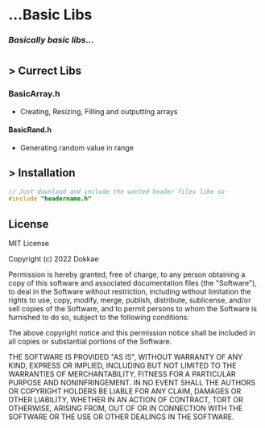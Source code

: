 # ...Basic Libs
### _Basically basic libs..._
#
#
#
## > Currect Libs
### BasicArray.h
- Creating, Resizing, Filling and outputting arrays
#### BasicRand.h
- Generating random value in range

## > Installation

```c
// Just download and include the wanted header files like so
#include "headername.h"
```

## License

MIT License

Copyright (c) 2022 Dokkae

Permission is hereby granted, free of charge, to any person obtaining a copy
of this software and associated documentation files (the "Software"), to deal
in the Software without restriction, including without limitation the rights
to use, copy, modify, merge, publish, distribute, sublicense, and/or sell
copies of the Software, and to permit persons to whom the Software is
furnished to do so, subject to the following conditions:

The above copyright notice and this permission notice shall be included in all
copies or substantial portions of the Software.

THE SOFTWARE IS PROVIDED "AS IS", WITHOUT WARRANTY OF ANY KIND, EXPRESS OR
IMPLIED, INCLUDING BUT NOT LIMITED TO THE WARRANTIES OF MERCHANTABILITY,
FITNESS FOR A PARTICULAR PURPOSE AND NONINFRINGEMENT. IN NO EVENT SHALL THE
AUTHORS OR COPYRIGHT HOLDERS BE LIABLE FOR ANY CLAIM, DAMAGES OR OTHER
LIABILITY, WHETHER IN AN ACTION OF CONTRACT, TORT OR OTHERWISE, ARISING FROM,
OUT OF OR IN CONNECTION WITH THE SOFTWARE OR THE USE OR OTHER DEALINGS IN THE
SOFTWARE.
